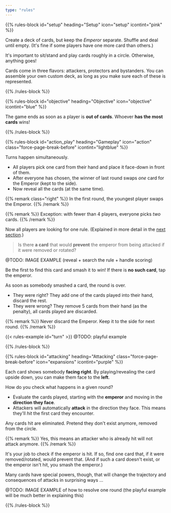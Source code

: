 ```yaml
---
type: "rules"
---
```


{{% rules-block id="setup" heading="Setup" icon="setup" icontint="pink" %}}

Create a deck of cards, but keep the _Emperor_ separate. Shuffle and deal until empty. (It's fine if some players have one more card than others.)

It's important to sit/stand and play cards roughly in a circle. Otherwise, anything goes!

Cards come in three flavors: attackers, protectors and bystanders. You can assemble your own custom deck, as long as you make sure each of these is represented.

{{% /rules-block %}}

{{% rules-block id="objective" heading="Objective" icon="objective" icontint="blue" %}}

The game ends as soon as a player is **out of cards**. Whoever **has the most cards** wins!

{{% /rules-block %}}

{{% rules-block id="action_play" heading="Gameplay" icon="action" class="force-page-break-before" icontint="lightblue" %}}

Turns happen simultaneously.

* All players pick one card from their hand and place it face-down in front of them.
* After everyone has chosen, the winner of last round swaps _one_ card for the Emperor (kept to the side).
* Now reveal all the cards (at the same time).

{{% remark class="right" %}}
In the first round, the youngest player swaps the Emperor.
{{% /remark %}}

{{% remark %}}
Exception: with fewer than 4 players, everyone picks _two_ cards.
{{% /remark %}}

Now all players are looking for one rule. (Explained in more detail in the [next section](#attacking).)

> Is there **a card** that would **prevent** the emperor from being attacked if it were removed or rotated? 

@TODO: IMAGE EXAMPLE (reveal + search the rule + handle scoring)

Be the first to find this card and smash it to win! If there is **no such card**, tap the emperor.

As soon as somebody smashed a card, the round is over. 

* They were right? They add one of the cards played into their hand, discard the rest.
* They were wrong? They remove 5 cards from their hand (as the penalty), all cards played are discarded.

{{% remark %}}
Never discard the Emperor. Keep it to the side for next round.
{{% /remark %}}

{{< rules-example id="turn" >}} @TODO: playful example

{{% /rules-block %}}

{{% rules-block id="attacking" heading="Attacking" class="force-page-break-before" icon="expansions" icontint="purple" %}}

Each card shows somebody **facing right**. By playing/revealing the card upside down, you can make them face to the **left**.

How do you check what happens in a given round?

* Evaluate the cards played, starting with the **emperor** and moving in the **direction they face**.
* Attackers will automatically **attack** in the direction they face. This means they'll _hit_ the first card they encounter.

Any cards hit are eliminated. Pretend they don't exist anymore, removed from the circle. 

{{% remark %}}
Yes, this means an attacker who is already hit will not attack anymore.
{{% /remark %}}

It's your job to check if the emperor is hit. If so, find one card that, if it were removed/rotated, would prevent that. (And if such a card doesn't exist, or the emperor isn't hit, you smash the emperor.)

Many cards have special powers, though, that will change the trajectory and consequences of attacks in surprising ways ...

@TODO: IMAGE EXAMPLE of how to resolve one round (the playful example will be much better in explaining this)

{{% /rules-block %}}